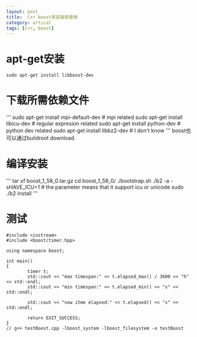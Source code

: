 ```yaml
---
layout: post
title:  C++ boost库安装和使用
category: artical
tags: [C++, boost]
---
```

# apt-get安装
```sudo apt-get install libboost-dev```
# 下载所需依赖文件
'''
sudo apt-get install mpi-default-dev # mpi related
sudo apt-get install libicu-dev # regular expresion related
sudo apt-get install python-dev # python dev related
sudo apt-get install libbz2-dev # I don't know
'''
boost也可以通过buildroot download.
# 编译安装
'''
tar xf boost_1_58_0.tar.gz
cd boost_1_58_0/
./bootstrap.sh
./b2 -a -sHAVE_ICU=1 # the parameter means that it support icu or unicode
sudo ./b2 install
'''
# 测试
 ```
 #include <iostream>
 #include <boost/timer.hpp>
 
 using namespace boost;
 
 int main()
 {
         timer t;
         std::cout << "max timespan:" << t.elapsed_max() / 3600 << "h" << std::endl;
         std::cout << "min timespan:" << t.elapsed_min() << "s" << std::endl;
 
         std::cout << "now itme elapsed:" << t.elapsed() << "s" << std::endl;
 
         return EXIT_SUCCESS;
 }
// g++ testBoost.cpp -lboost_system -lboost_filesystem -o testBoost
 ```
  
